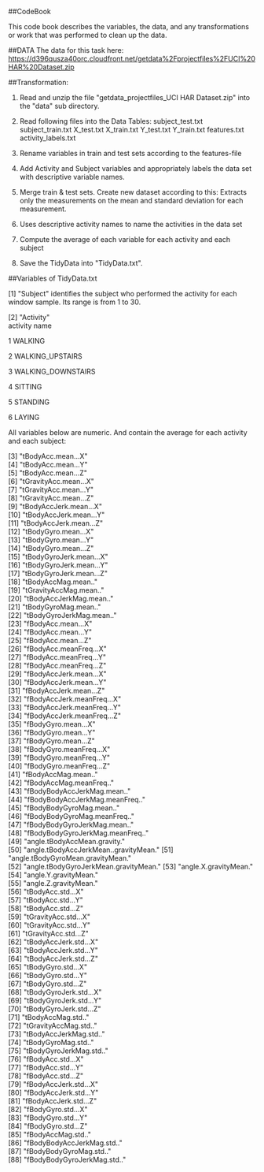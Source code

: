 ##CodeBook

This code book describes the variables, the data, and any transformations or work that 
was performed to clean up the data.

##DATA
The data for this task here:
https://d396qusza40orc.cloudfront.net/getdata%2Fprojectfiles%2FUCI%20HAR%20Dataset.zip

##Transformation:

1) Read and unzip the file "getdata_projectfiles_UCI HAR Dataset.zip" into the "data" sub directory.
2) Read following files into the Data Tables:
        subject_test.txt
        subject_train.txt
        X_test.txt
        X_train.txt
        Y_test.txt
        Y_train.txt
        features.txt
        activity_labels.txt

4) Rename variables in train and test sets according to the features-file 
5) Add Activity and Subject variables and appropriately labels the data set with descriptive variable names.
6) Merge train & test sets. Create new dataset according to this: Extracts only the measurements on the mean and standard deviation for each measurement.
7) Uses descriptive activity names to name the activities in the data set
8) Compute the average of each variable for each activity and each subject
9) Save the TidyData into "TidyData.txt".

##Variables of TidyData.txt

 [1] "Subject"
 identifies the subject who performed the activity for each window sample. 
 Its range is from 1 to 30.
 
 [2] "Activity"                            
 activity name
 
 1 WALKING
 
 2 WALKING_UPSTAIRS
 
 3 WALKING_DOWNSTAIRS
 
 4 SITTING
 
 5 STANDING
 
 6 LAYING



All variables below are numeric. And contain  the average for each activity and each subject:
 
 [3] "tBodyAcc.mean...X"                   
 [4] "tBodyAcc.mean...Y"                   
 [5] "tBodyAcc.mean...Z"                   
 [6] "tGravityAcc.mean...X"                
 [7] "tGravityAcc.mean...Y"                
 [8] "tGravityAcc.mean...Z"                
 [9] "tBodyAccJerk.mean...X"               
[10] "tBodyAccJerk.mean...Y"               
[11] "tBodyAccJerk.mean...Z"               
[12] "tBodyGyro.mean...X"                  
[13] "tBodyGyro.mean...Y"                  
[14] "tBodyGyro.mean...Z"                  
[15] "tBodyGyroJerk.mean...X"              
[16] "tBodyGyroJerk.mean...Y"              
[17] "tBodyGyroJerk.mean...Z"              
[18] "tBodyAccMag.mean.."                  
[19] "tGravityAccMag.mean.."               
[20] "tBodyAccJerkMag.mean.."              
[21] "tBodyGyroMag.mean.."                 
[22] "tBodyGyroJerkMag.mean.."             
[23] "fBodyAcc.mean...X"                   
[24] "fBodyAcc.mean...Y"                   
[25] "fBodyAcc.mean...Z"                   
[26] "fBodyAcc.meanFreq...X"               
[27] "fBodyAcc.meanFreq...Y"               
[28] "fBodyAcc.meanFreq...Z"               
[29] "fBodyAccJerk.mean...X"               
[30] "fBodyAccJerk.mean...Y"               
[31] "fBodyAccJerk.mean...Z"               
[32] "fBodyAccJerk.meanFreq...X"           
[33] "fBodyAccJerk.meanFreq...Y"           
[34] "fBodyAccJerk.meanFreq...Z"           
[35] "fBodyGyro.mean...X"                  
[36] "fBodyGyro.mean...Y"                  
[37] "fBodyGyro.mean...Z"                  
[38] "fBodyGyro.meanFreq...X"              
[39] "fBodyGyro.meanFreq...Y"              
[40] "fBodyGyro.meanFreq...Z"              
[41] "fBodyAccMag.mean.."                  
[42] "fBodyAccMag.meanFreq.."              
[43] "fBodyBodyAccJerkMag.mean.."          
[44] "fBodyBodyAccJerkMag.meanFreq.."      
[45] "fBodyBodyGyroMag.mean.."             
[46] "fBodyBodyGyroMag.meanFreq.."         
[47] "fBodyBodyGyroJerkMag.mean.."         
[48] "fBodyBodyGyroJerkMag.meanFreq.."     
[49] "angle.tBodyAccMean.gravity."         
[50] "angle.tBodyAccJerkMean..gravityMean."
[51] "angle.tBodyGyroMean.gravityMean."    
[52] "angle.tBodyGyroJerkMean.gravityMean."
[53] "angle.X.gravityMean."                
[54] "angle.Y.gravityMean."                
[55] "angle.Z.gravityMean."                
[56] "tBodyAcc.std...X"                    
[57] "tBodyAcc.std...Y"                    
[58] "tBodyAcc.std...Z"                    
[59] "tGravityAcc.std...X"                 
[60] "tGravityAcc.std...Y"                 
[61] "tGravityAcc.std...Z"                 
[62] "tBodyAccJerk.std...X"                
[63] "tBodyAccJerk.std...Y"                
[64] "tBodyAccJerk.std...Z"                
[65] "tBodyGyro.std...X"                   
[66] "tBodyGyro.std...Y"                   
[67] "tBodyGyro.std...Z"                   
[68] "tBodyGyroJerk.std...X"               
[69] "tBodyGyroJerk.std...Y"               
[70] "tBodyGyroJerk.std...Z"               
[71] "tBodyAccMag.std.."                   
[72] "tGravityAccMag.std.."                
[73] "tBodyAccJerkMag.std.."               
[74] "tBodyGyroMag.std.."                  
[75] "tBodyGyroJerkMag.std.."              
[76] "fBodyAcc.std...X"                    
[77] "fBodyAcc.std...Y"                    
[78] "fBodyAcc.std...Z"                    
[79] "fBodyAccJerk.std...X"                
[80] "fBodyAccJerk.std...Y"                
[81] "fBodyAccJerk.std...Z"                
[82] "fBodyGyro.std...X"                   
[83] "fBodyGyro.std...Y"                   
[84] "fBodyGyro.std...Z"                   
[85] "fBodyAccMag.std.."                   
[86] "fBodyBodyAccJerkMag.std.."           
[87] "fBodyBodyGyroMag.std.."              
[88] "fBodyBodyGyroJerkMag.std.."          

